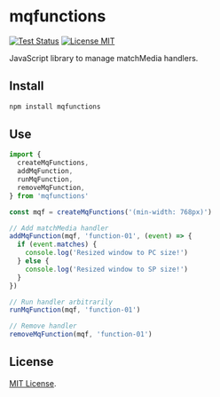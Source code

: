 # mqfunctions

[![Test Status](https://github.com/kimulaco/mqfunctions/workflows/Test/badge.svg)](https://github.com/kimulaco/mqfunctions/actions)
[![License MIT](https://img.shields.io/badge/License-MIT-green.svg)](https://opensource.org/licenses/MIT)

JavaScript library to manage matchMedia handlers.

## Install

```bash
npm install mqfunctions
```

## Use

```js
import {
  createMqFunctions,
  addMqFunction,
  runMqFunction,
  removeMqFunction,
} from 'mqfunctions'

const mqf = createMqFunctions('(min-width: 768px)')

// Add matchMedia handler
addMqFunction(mqf, 'function-01', (event) => {
  if (event.matches) {
    console.log('Resized window to PC size!')
  } else {
    console.log('Resized window to SP size!')
  }
})

// Run handler arbitrarily
runMqFunction(mqf, 'function-01')

// Remove handler
removeMqFunction(mqf, 'function-01')
```

## License

[MIT License](LICENSE).
